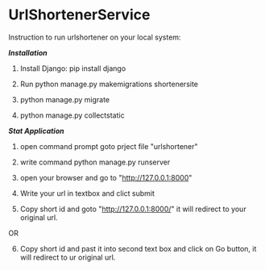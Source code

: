 # UrlShortenerService

Instruction to run urlshortener on your local system:

_________________________Installation_________________________

1) Install Django: pip install django

2) Run python manage.py makemigrations shortenersite

3) python manage.py migrate

4) python manage.py collectstatic

_________________________Stat Application_________________________

1) open command prompt goto prject file "urlshortener"

2) write command python manage.py runserver

3) open your browser and go to "http://127.0.0.1:8000"

4) Write your url in textbox and clict submit

5) Copy short id and goto "http://127.0.0.1:8000/<short id>" it will redirect to your original url.

OR

6) Copy short id and past it into second text box and click on Go button, it will redirect to ur original url.

